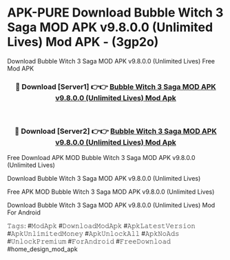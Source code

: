 # APK-PURE Download Bubble Witch 3 Saga MOD APK v9.8.0.0 (Unlimited Lives) Mod APK - (3gp2o)
Download Bubble Witch 3 Saga MOD APK v9.8.0.0 (Unlimited Lives) Free Mod APK

<div align="center">
<h3>🔴 Download [Server1] 👉👉 <a href="https://apk-comot.site?title=Bubble_Witch_3_Saga_MOD_APK_v9.8.0.0_(Unlimited_Lives)">Bubble Witch 3 Saga MOD APK v9.8.0.0 (Unlimited Lives) Mod Apk</a></h3><br>

<h3>🔴 Download [Server2] 👉👉 <a href="https://apk-comot.site?title=Bubble_Witch_3_Saga_MOD_APK_v9.8.0.0_(Unlimited_Lives)">Bubble Witch 3 Saga MOD APK v9.8.0.0 (Unlimited Lives) Mod Apk</a></h3>
</div>


Free Download APK MOD Bubble Witch 3 Saga MOD APK v9.8.0.0 (Unlimited Lives)

Download Bubble Witch 3 Saga MOD APK v9.8.0.0 (Unlimited Lives) 

Free APK MOD Bubble Witch 3 Saga MOD APK v9.8.0.0 (Unlimited Lives) 

Download Bubble Witch 3 Saga MOD APK v9.8.0.0 (Unlimited Lives) Mod For Android

𝚃𝚊𝚐𝚜: #𝙼𝚘𝚍𝙰𝚙𝚔 #𝙳𝚘𝚠𝚗𝚕𝚘𝚊𝚍𝙼𝚘𝚍𝙰𝚙𝚔 #𝙰𝚙𝚔𝙻𝚊𝚝𝚎𝚜𝚝𝚅𝚎𝚛𝚜𝚒𝚘𝚗 #𝙰𝚙𝚔𝚄𝚗𝚕𝚒𝚖𝚒𝚝𝚎𝚍𝙼𝚘𝚗𝚎𝚢 #𝙰𝚙𝚔𝚄𝚗𝚕𝚘𝚌𝚔𝙰𝚕𝚕 #𝙰𝚙𝚔𝙽𝚘𝙰𝚍𝚜 #𝚄𝚗𝚕𝚘𝚌𝚔𝙿𝚛𝚎𝚖𝚒𝚞𝚖 #𝙵𝚘𝚛𝙰𝚗𝚍𝚛𝚘𝚒𝚍 #𝙵𝚛𝚎𝚎𝙳𝚘𝚠𝚗𝚕𝚘𝚊𝚍 #home_design_mod_apk